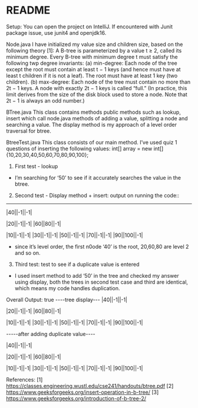 # README
Setup:
You can open the project on IntelliJ. If encountered with Junit package issue, use junit4 and openjdk16. 

Node.java
I have initialized my value size and children size, based on the following theory [1]: 
A B-tree is parameterized by a value t ≥ 2, called its minimum degree. Every B-tree with minimum
degree t must satisfy the following twp degree invariants:
(a) min-degree: Each node of the tree except the root must contain at least t − 1 keys (and hence
must have at least t children if it is not a leaf). The root must have at least 1 key (two children).
(b) max-degree: Each node of the tree must contain no more than 2t − 1 keys. A node with exactly
2t − 1 keys is called “full.” (In practice, this limit derives from the size of the disk block used to
store a node. Note that 2t − 1 is always an odd number.)

BTree.java
This class contains methods public methods such as lookup, insert which call node.java methods of adding a value, splitting a node and searching a value.
The display method is my approach of a level order traversal for btree. 

BtreeTest.java
This class consists of our main method. I’ve used quiz 1 questions of inserting the following values:
int[] array = new int[]{10,20,30,40,50,60,70,80,90,100};
1. First test - lookup
- I’m searching for ‘50’ to see if it accurately searches the value in the btree. 
2. Second test - Display method + insert:
output on running the code::
-------
|40||-1||-1|

|20||-1||-1|
|60||80||-1|

|10||-1||-1|
|30||-1||-1|
|50||-1||-1|
|70||-1||-1|
|90||100||-1|

- since it’s level order, the first n0ode ‘40’ is the root, 20,60,80 are level 2 and so on. 

3. Third test: test to see if  a duplicate value is entered
- I used insert method to add ‘50’ in the tree and checked my answer using display, both the trees in second test case and third are identical, which means my code handles duplication. 


Overall Output: 
true
----tree display---
|40||-1||-1|

|20||-1||-1|
|60||80||-1|

|10||-1||-1|
|30||-1||-1|
|50||-1||-1|
|70||-1||-1|
|90||100||-1|

-----after adding duplicate value----

|40||-1||-1|

|20||-1||-1|
|60||80||-1|

|10||-1||-1|
|30||-1||-1|
|50||-1||-1|
|70||-1||-1|
|90||100||-1|


References:
[1] https://classes.engineering.wustl.edu/cse241/handouts/btree.pdf
[2] https://www.geeksforgeeks.org/insert-operation-in-b-tree/
[3] https://www.geeksforgeeks.org/introduction-of-b-tree-2/


